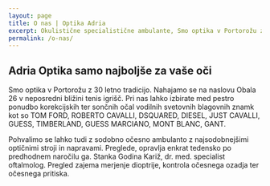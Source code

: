 ```yaml
---
layout: page
title: O nas | Optika Adria
excerpt: Okulistične specialistične ambulante, Smo optika v Portorožu z 30 letno tradicijo, smo generalni zastopnik Marcolin Eyewear za Slovenijo.
permalink: /o-nas/
---
```


## Adria Optika samo najboljše za vaše oči

Smo optika v Portorožu z 30 letno tradicijo. Nahajamo se na naslovu Obala 26 v neposredni bližini tenis igrišč. Pri nas lahko izbirate med pestro ponudbo korekcijskih ter sončnih očal vodilnih svetovnih blagovnih znamk kot so TOM FORD, ROBERTO CAVALLI, DSQUARED, DIESEL, JUST CAVALLI, GUESS, TIMBERLAND, GUESS MARCIANO, MONT BLANC, GANT.

Pohvalimo se lahko tudi z  sodobno očesno ambulanto z najsodobnejšimi optičnimi stroji in napravami. Preglede, opravlja enkrat tedensko po predhodnem naročilu
ga. Stanka Godina Kariž, dr. med. specialist oftalmolog. Pregled zajema merjenje dioptrije, kontrola očesnega ozadja ter očesnega pritiska.
